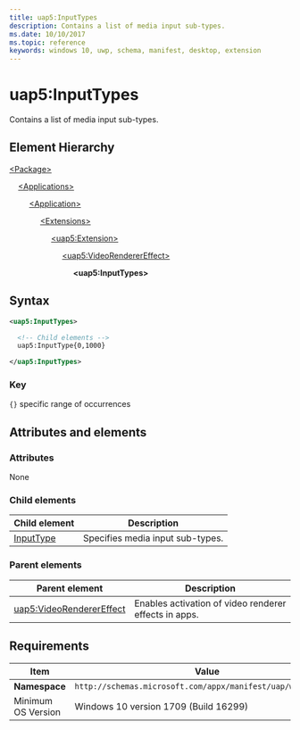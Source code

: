 ```yaml
---
title: uap5:InputTypes
description: Contains a list of media input sub-types.
ms.date: 10/10/2017
ms.topic: reference
keywords: windows 10, uwp, schema, manifest, desktop, extension 
---
```


# uap5:InputTypes

Contains a list of media input sub-types.

## Element Hierarchy

[\<Package\>](element-package.md)

&nbsp;&nbsp;&nbsp;&nbsp;[\<Applications\>](element-applications.md)

&nbsp;&nbsp;&nbsp;&nbsp; &nbsp;&nbsp;&nbsp;&nbsp;[\<Application\>](element-application.md)

&nbsp;&nbsp;&nbsp;&nbsp; &nbsp;&nbsp;&nbsp;&nbsp; &nbsp;&nbsp;&nbsp;&nbsp;[\<Extensions\>](element-1-extensions.md)

&nbsp;&nbsp;&nbsp;&nbsp; &nbsp;&nbsp;&nbsp;&nbsp; &nbsp;&nbsp;&nbsp;&nbsp; &nbsp;&nbsp;&nbsp;&nbsp;[\<uap5:Extension\>](element-uap5-extension.md)

&nbsp;&nbsp;&nbsp;&nbsp; &nbsp;&nbsp;&nbsp;&nbsp; &nbsp;&nbsp;&nbsp;&nbsp; &nbsp;&nbsp;&nbsp;&nbsp; &nbsp;&nbsp;&nbsp;&nbsp;[\<uap5:VideoRendererEffect\>](element-uap5-videorenderereffect.md)

&nbsp;&nbsp;&nbsp;&nbsp; &nbsp;&nbsp;&nbsp;&nbsp; &nbsp;&nbsp;&nbsp;&nbsp; &nbsp;&nbsp;&nbsp;&nbsp; &nbsp;&nbsp;&nbsp;&nbsp; &nbsp;&nbsp;&nbsp;&nbsp;**\<uap5:InputTypes\>**

## Syntax

```xml
<uap5:InputTypes>

  <!-- Child elements -->
  uap5:InputType{0,1000}

</uap5:InputTypes>
```

### Key

`{}` specific range of occurrences

## Attributes and elements

### Attributes

None

### Child elements

| Child element | Description |
|-|-|
| [InputType](element-uap5-InputType.md) | Specifies media input sub-types. |

### Parent elements

| Parent element | Description |
|-|-|
| [uap5:VideoRendererEffect](element-uap5-videorenderereffect.md) | Enables activation of video renderer effects in apps. |

## Requirements

| Item | Value |
|--|--|
| **Namespace** | `http://schemas.microsoft.com/appx/manifest/uap/windows10/5` |
| Minimum OS Version | Windows 10 version 1709 (Build 16299) |
